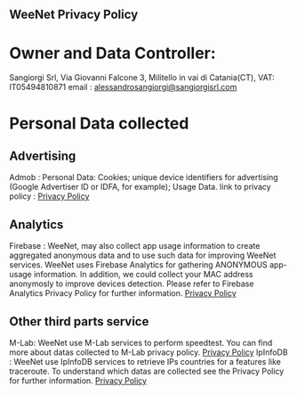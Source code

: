 ## WeeNet Privacy Policy
# Owner and Data Controller: 
Sangiorgi Srl, Via Giovanni Falcone 3, Militello in vai di Catania(CT), VAT: IT05494810871
email : alessandrosangiorgi@sangiorgisrl.com
# Personal Data collected
## Advertising
Admob : Personal Data: Cookies; unique device identifiers for advertising (Google Advertiser ID or IDFA, for example); Usage Data.
		link to privacy policy : <a href="https://policies.google.com/technologies/ads" target="_blank" rel="noopener">Privacy Policy</a> 
## Analytics
Firebase : WeeNet, may also collect app usage information to create aggregated anonymous data and to use such data for improving WeeNet services. WeeNet uses Firebase Analytics for gathering ANONYMOUS app-usage information. In addition, we could collect your MAC address anonymosly to improve devices detection. Please refer to Firebase Analytics Privacy Policy for further information.  <a href="https://firebase.google.com/policies/analytics" target="_blank" rel="noopener">Privacy Policy</a>
## Other third parts service
M-Lab: WeeNet use M-Lab services to perform speedtest. You can find more about datas collected to M-Lab privacy policy. <a href="https://www.measurementlab.net/privacy/" target="_blank" rel="noopener">Privacy Policy</a>
IpInfoDB : WeeNet use IpInfoDB services to retrieve IPs countries for a features like traceroute. To understand which datas are collected see the Privacy Policy for further information.  <a href="https://www.ipinfodb.com/privacy-policy" target="_blank" rel="noopener">Privacy Policy</a>

